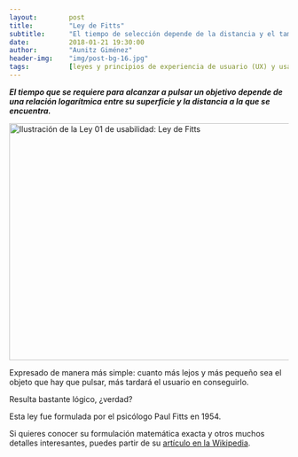 ```yaml
---
layout:        post
title:         "Ley de Fitts"
subtitle:      "El tiempo de selección depende de la distancia y el tamaño del objetivo"
date:          2018-01-21 19:30:00
author:        "Aunitz Giménez"
header-img:    "img/post-bg-16.jpg"
tags:          [leyes y principios de experiencia de usuario (UX) y usabilidad]
---
```


<p><em><strong>El tiempo que se requiere para alcanzar a pulsar un objetivo depende de una relación logarítmica entre su superficie y la distancia a la que se encuentra.</strong></em></p>

<p><img src="{{ site.baseurl }}/img/ley-01-ley-de-fitts.png" loading="lazy" alt="Ilustración de la Ley 01 de usabilidad: Ley de Fitts" width="722" height="428"></p>

<p>Expresado de manera más simple: cuanto más lejos y más pequeño sea el objeto que hay que pulsar, más tardará el usuario en conseguirlo.</p>

<p>Resulta bastante lógico, ¿verdad?</p>

<p>Esta ley fue formulada por el psicólogo Paul Fitts en 1954.</p>

<p>Si quieres conocer su formulación matemática exacta y otros muchos detalles interesantes, puedes partir de su <a href="https://es.wikipedia.org/wiki/Ley_de_Fitts" target="_blank" rel="noopener noreferrer">artículo en la Wikipedia</a>.</p>
